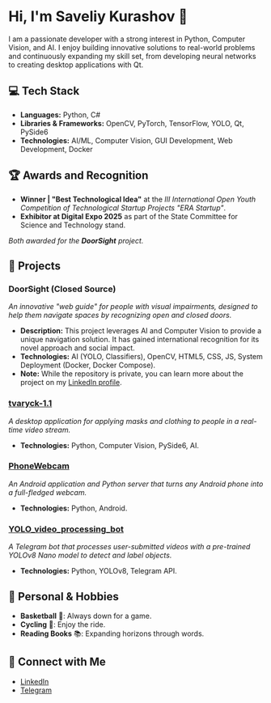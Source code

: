 # Hi, I'm Saveliy Kurashov 👋

I am a passionate developer with a strong interest in Python, Computer Vision, and AI. I enjoy building innovative solutions to real-world problems and continuously expanding my skill set, from developing neural networks to creating desktop applications with Qt.

## 💻 Tech Stack

- **Languages:** Python, C#
- **Libraries & Frameworks:** OpenCV, PyTorch, TensorFlow, YOLO, Qt, PySide6
- **Technologies:** AI/ML, Computer Vision, GUI Development, Web Development, Docker

## 🏆 Awards and Recognition

- **Winner | "Best Technological Idea"** at the *III International Open Youth Competition of Technological Startup Projects "ERA Startup"*.
- **Exhibitor at Digital Expo 2025** as part of the State Committee for Science and Technology stand.
  
*Both awarded for the **DoorSight** project.*

## 📂 Projects

### DoorSight (Closed Source)
*An innovative "web guide" for people with visual impairments, designed to help them navigate spaces by recognizing open and closed doors.*

- **Description:** This project leverages AI and Computer Vision to provide a unique navigation solution. It has gained international recognition for its novel approach and social impact.
- **Technologies:** AI (YOLO, Classifiers), OpenCV, HTML5, CSS, JS, System Deployment (Docker, Docker Compose).
- **Note:** While the repository is private, you can learn more about the project on my [LinkedIn profile](https://www.linkedin.com/in/saveliy-kurashov-3ab4a0328/).

### [tvaryck-1.1](https://github.com/sackvoich/tvaryck-1.1)
*A desktop application for applying masks and clothing to people in a real-time video stream.*

- **Technologies:** Python, Computer Vision, PySide6, AI.

### [PhoneWebcam](https://github.com/sackvoich/PhoneWebcam)
*An Android application and Python server that turns any Android phone into a full-fledged webcam.*

- **Technologies:** Python, Android.

### [YOLO_video_processing_bot](https://github.com/sackvoich/YOLO_video_processing_bot)
*A Telegram bot that processes user-submitted videos with a pre-trained YOLOv8 Nano model to detect and label objects.*

- **Technologies:** Python, YOLOv8, Telegram API.

## 🌱 Personal & Hobbies
- **Basketball** 🏀: Always down for a game.
- **Cycling** 🚴: Enjoy the ride.
- **Reading Books** 📚: Expanding horizons through words.

## 🔗 Connect with Me
- [LinkedIn](https://www.linkedin.com/in/saveliy-kurashov-3ab4a0328/)
- [Telegram](https://t.me/sackvoich)

